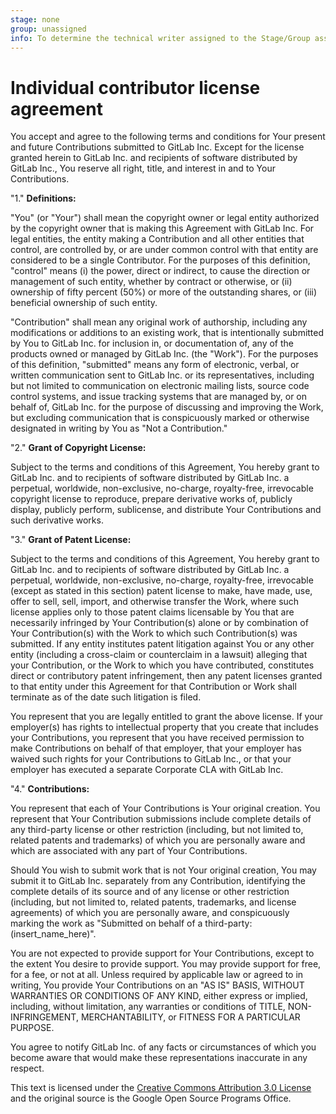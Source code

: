 ```yaml
---
stage: none
group: unassigned
info: To determine the technical writer assigned to the Stage/Group associated with this page, see https://handbook.gitlab.com/handbook/product/ux/technical-writing/#assignments
---
```

<!-- vale off -->

# Individual contributor license agreement

You accept and agree to the following terms and conditions for Your present and
future Contributions submitted to GitLab Inc. Except for the license granted
herein to GitLab Inc. and recipients of software distributed by GitLab Inc., You
reserve all right, title, and interest in and to Your Contributions.

"1." **Definitions:**

  "You" (or "Your") shall mean the copyright owner or legal entity authorized by
  the copyright owner that is making this Agreement with GitLab Inc. For legal
  entities, the entity making a Contribution and all other entities that
  control, are controlled by, or are under common control with that entity are
  considered to be a single Contributor. For the purposes of this definition,
  "control" means (i) the power, direct or indirect, to cause the direction or
  management of such entity, whether by contract or otherwise, or (ii) ownership
  of fifty percent (50%) or more of the outstanding shares, or (iii) beneficial
  ownership of such entity.

  "Contribution" shall mean any original work of authorship, including any
  modifications or additions to an existing work, that is intentionally
  submitted by You to GitLab Inc. for inclusion in, or documentation of, any of
  the products owned or managed by GitLab Inc. (the "Work"). For the purposes of
  this definition, "submitted" means any form of electronic, verbal, or written
  communication sent to GitLab Inc. or its representatives, including but not
  limited to communication on electronic mailing lists, source code control
  systems, and issue tracking systems that are managed by, or on behalf of,
  GitLab Inc. for the purpose of discussing and improving the Work, but
  excluding communication that is conspicuously marked or otherwise designated
  in writing by You as "Not a Contribution."

"2." **Grant of Copyright License:**

  Subject to the terms and conditions of this Agreement, You hereby grant to
  GitLab Inc. and to recipients of software distributed by GitLab Inc. a
  perpetual, worldwide, non-exclusive, no-charge, royalty-free, irrevocable
  copyright license to reproduce, prepare derivative works of, publicly display,
  publicly perform, sublicense, and distribute Your Contributions and such
  derivative works.

"3." **Grant of Patent License:**

  Subject to the terms and conditions of this Agreement, You hereby grant to
  GitLab Inc. and to recipients of software distributed by GitLab Inc. a
  perpetual, worldwide, non-exclusive, no-charge, royalty-free, irrevocable
  (except as stated in this section) patent license to make, have made, use,
  offer to sell, sell, import, and otherwise transfer the Work, where such
  license applies only to those patent claims licensable by You that are
  necessarily infringed by Your Contribution(s) alone or by combination of Your
  Contribution(s) with the Work to which such Contribution(s) was submitted. If
  any entity institutes patent litigation against You or any other entity
  (including a cross-claim or counterclaim in a lawsuit) alleging that your
  Contribution, or the Work to which you have contributed, constitutes direct or
  contributory patent infringement, then any patent licenses granted to that
  entity under this Agreement for that Contribution or Work shall terminate as
  of the date such litigation is filed.

  You represent that you are legally entitled to grant the above license. If
  your employer(s) has rights to intellectual property that you create that
  includes your Contributions, you represent that you have received permission
  to make Contributions on behalf of that employer, that your employer has
  waived such rights for your Contributions to GitLab Inc., or that your
  employer has executed a separate Corporate CLA with GitLab Inc.

"4." **Contributions:**

  You represent that each of Your Contributions is Your original creation. You
  represent that Your Contribution submissions include complete details of any
  third-party license or other restriction (including, but not limited to,
  related patents and trademarks) of which you are personally aware and which
  are associated with any part of Your Contributions.

  Should You wish to submit work that is not Your original creation, You may
  submit it to GitLab Inc. separately from any Contribution, identifying the
  complete details of its source and of any license or other restriction
  (including, but not limited to, related patents, trademarks, and license
  agreements) of which you are personally aware, and conspicuously marking the
  work as "Submitted on behalf of a third-party: (insert_name_here)".

  You are not expected to provide support for Your Contributions, except to the
  extent You desire to provide support. You may provide support for free, for a
  fee, or not at all. Unless required by applicable law or agreed to in writing,
  You provide Your Contributions on an "AS IS" BASIS, WITHOUT WARRANTIES OR
  CONDITIONS OF ANY KIND, either express or implied, including, without
  limitation, any warranties or conditions of TITLE, NON- INFRINGEMENT,
  MERCHANTABILITY, or FITNESS FOR A PARTICULAR PURPOSE.

You agree to notify GitLab Inc. of any facts or circumstances of which you
become aware that would make these representations inaccurate in any respect.

This text is licensed under the
[Creative Commons Attribution 3.0 License](https://creativecommons.org/licenses/by/3.0/)
and the original source is the Google Open Source Programs Office.
